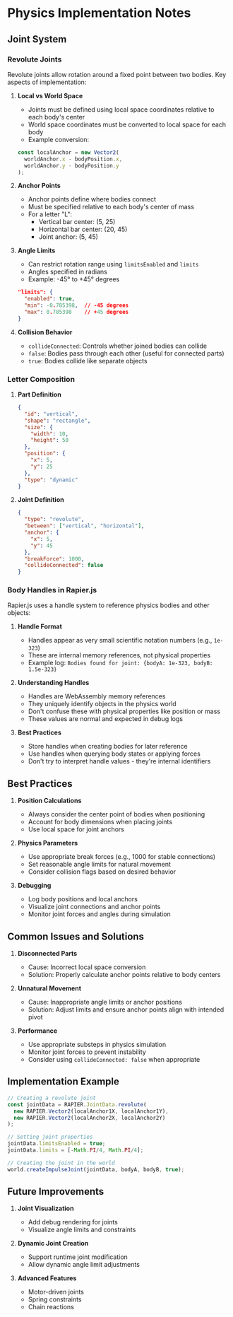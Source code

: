 # Physics Implementation Notes

## Joint System

### Revolute Joints
Revolute joints allow rotation around a fixed point between two bodies. Key aspects of implementation:

1. **Local vs World Space**
   - Joints must be defined using local space coordinates relative to each body's center
   - World space coordinates must be converted to local space for each body
   - Example conversion:
   ```typescript
   const localAnchor = new Vector2(
     worldAnchor.x - bodyPosition.x,
     worldAnchor.y - bodyPosition.y
   );
   ```

2. **Anchor Points**
   - Anchor points define where bodies connect
   - Must be specified relative to each body's center of mass
   - For a letter "L":
     - Vertical bar center: (5, 25)
     - Horizontal bar center: (20, 45)
     - Joint anchor: (5, 45)

3. **Angle Limits**
   - Can restrict rotation range using `limitsEnabled` and `limits`
   - Angles specified in radians
   - Example: -45° to +45° degrees
   ```json
   "limits": {
     "enabled": true,
     "min": -0.785398,  // -45 degrees
     "max": 0.785398    // +45 degrees
   }
   ```

4. **Collision Behavior**
   - `collideConnected`: Controls whether joined bodies can collide
   - `false`: Bodies pass through each other (useful for connected parts)
   - `true`: Bodies collide like separate objects

### Letter Composition

1. **Part Definition**
   ```json
   {
     "id": "vertical",
     "shape": "rectangle",
     "size": {
       "width": 10,
       "height": 50
     },
     "position": {
       "x": 5,
       "y": 25
     },
     "type": "dynamic"
   }
   ```

2. **Joint Definition**
   ```json
   {
     "type": "revolute",
     "between": ["vertical", "horizontal"],
     "anchor": {
       "x": 5,
       "y": 45
     },
     "breakForce": 1000,
     "collideConnected": false
   }
   ```

### Body Handles in Rapier.js
Rapier.js uses a handle system to reference physics bodies and other objects:

1. **Handle Format**
   - Handles appear as very small scientific notation numbers (e.g., `1e-323`)
   - These are internal memory references, not physical properties
   - Example log: `Bodies found for joint: {bodyA: 1e-323, bodyB: 1.5e-323}`

2. **Understanding Handles**
   - Handles are WebAssembly memory references
   - They uniquely identify objects in the physics world
   - Don't confuse these with physical properties like position or mass
   - These values are normal and expected in debug logs

3. **Best Practices**
   - Store handles when creating bodies for later reference
   - Use handles when querying body states or applying forces
   - Don't try to interpret handle values - they're internal identifiers

## Best Practices

1. **Position Calculations**
   - Always consider the center point of bodies when positioning
   - Account for body dimensions when placing joints
   - Use local space for joint anchors

2. **Physics Parameters**
   - Use appropriate break forces (e.g., 1000 for stable connections)
   - Set reasonable angle limits for natural movement
   - Consider collision flags based on desired behavior

3. **Debugging**
   - Log body positions and local anchors
   - Visualize joint connections and anchor points
   - Monitor joint forces and angles during simulation

## Common Issues and Solutions

1. **Disconnected Parts**
   - Cause: Incorrect local space conversion
   - Solution: Properly calculate anchor points relative to body centers

2. **Unnatural Movement**
   - Cause: Inappropriate angle limits or anchor positions
   - Solution: Adjust limits and ensure anchor points align with intended pivot

3. **Performance**
   - Use appropriate substeps in physics simulation
   - Monitor joint forces to prevent instability
   - Consider using `collideConnected: false` when appropriate

## Implementation Example

```typescript
// Creating a revolute joint
const jointData = RAPIER.JointData.revolute(
  new RAPIER.Vector2(localAnchor1X, localAnchor1Y),
  new RAPIER.Vector2(localAnchor2X, localAnchor2Y)
);

// Setting joint properties
jointData.limitsEnabled = true;
jointData.limits = [-Math.PI/4, Math.PI/4];

// Creating the joint in the world
world.createImpulseJoint(jointData, bodyA, bodyB, true);
```

## Future Improvements

1. **Joint Visualization**
   - Add debug rendering for joints
   - Visualize angle limits and constraints

2. **Dynamic Joint Creation**
   - Support runtime joint modification
   - Allow dynamic angle limit adjustments

3. **Advanced Features**
   - Motor-driven joints
   - Spring constraints
   - Chain reactions 
